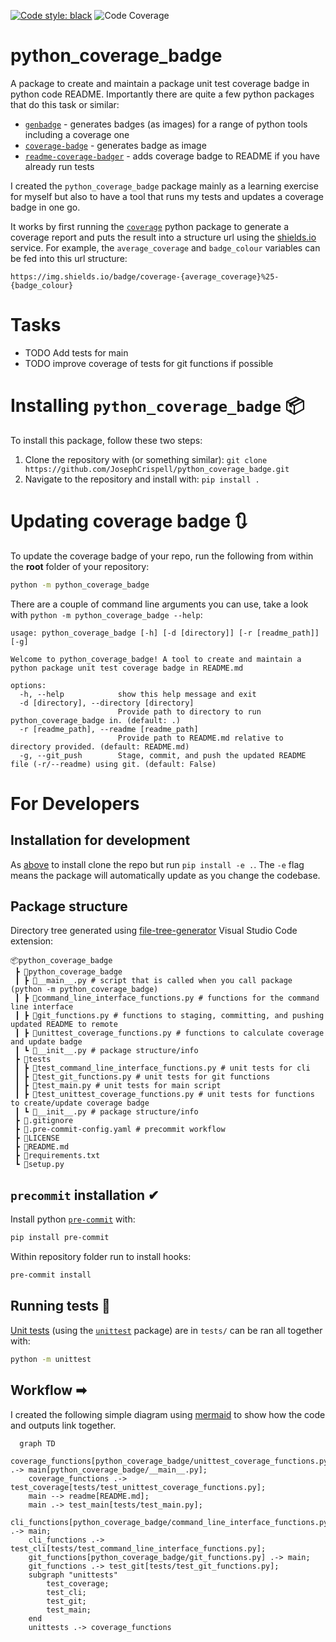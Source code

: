 [![Code style: black](https://img.shields.io/badge/code%20style-black-000000.svg)](https://github.com/psf/black)
![Code Coverage](https://img.shields.io/badge/coverage-83.3%25-green)

# python_coverage_badge
A package to create and maintain a package unit test coverage badge in python code README. Importantly there are quite a few python packages that do this task or similar:
- [`genbadge`](https://smarie.github.io/python-genbadge/) - generates badges (as images) for a range of python tools including a coverage one
- [`coverage-badge`](https://pypi.org/project/coverage-badge/) - generates badge as image
- [`readme-coverage-badger`](https://pypi.org/project/readme-coverage-badger/) - adds coverage badge to README if you have already run tests

I created the `python_coverage_badge` package mainly as a learning exercise for myself but also to have a tool that runs my tests and updates a coverage badge in one go.

It works by first running the [`coverage`](https://coverage.readthedocs.io/) python package to generate a coverage report and puts the result into a structure url using the [shields.io](https://shields.io/) service. For example, the `average_coverage` and `badge_colour` variables can be fed into this url structure:
```
https://img.shields.io/badge/coverage-{average_coverage}%25-{badge_colour}
```

# Tasks

- TODO Add tests for main
- TODO improve coverage of tests for git functions if possible

# Installing `python_coverage_badge` 📦
To install this package, follow these two steps:
1. Clone the repository with (or something similar): `git clone https://github.com/JosephCrispell/python_coverage_badge.git`
2. Navigate to the repository and install with: `pip install .`

# Updating coverage badge 🔃
To update the coverage badge of your repo, run the following from within the **root** folder of your repository:
```bash
python -m python_coverage_badge
```

There are a couple of command line arguments you can use, take a look with `python -m python_coverage_badge --help`:
```
usage: python_coverage_badge [-h] [-d [directory]] [-r [readme_path]] [-g]

Welcome to python_coverage_badge! A tool to create and maintain a python package unit test coverage badge in README.md

options:
  -h, --help            show this help message and exit
  -d [directory], --directory [directory]
                        Provide path to directory to run python_coverage_badge in. (default: .)
  -r [readme_path], --readme [readme_path]
                        Provide path to README.md relative to directory provided. (default: README.md)
  -g, --git_push        Stage, commit, and push the updated README file (-r/--readme) using git. (default: False)
```

# For Developers

## Installation for development
As [above](#updating-coverage-badge-🔃) to install clone the repo but run `pip install -e .`. The `-e` flag means the package will automatically update as you change the codebase.

## Package structure
Directory tree generated using [file-tree-generator](https://marketplace.visualstudio.com/items?itemName=Shinotatwu-DS.file-tree-generator) Visual Studio Code extension:

```
📦python_coverage_badge
 ┣ 📂python_coverage_badge
 ┃ ┣ 📜__main__.py # script that is called when you call package (python -m python_coverage_badge)
 ┃ ┣ 📜command_line_interface_functions.py # functions for the command line interface
 ┃ ┣ 📜git_functions.py # functions to staging, committing, and pushing updated README to remote
 ┃ ┣ 📜unittest_coverage_functions.py # functions to calculate coverage and update badge
 ┃ ┗ 📜__init__.py # package structure/info
 ┣ 📂tests
 ┃ ┣ 📜test_command_line_interface_functions.py # unit tests for cli
 ┃ ┣ 📜test_git_functions.py # unit tests for git functions
 ┃ ┣ 📜test_main.py # unit tests for main script
 ┃ ┣ 📜test_unittest_coverage_functions.py # unit tests for functions to create/update coverage badge
 ┃ ┗ 📜__init__.py # package structure/info
 ┣ 📜.gitignore
 ┣ 📜.pre-commit-config.yaml # precommit workflow
 ┣ 📜LICENSE
 ┣ 📜README.md
 ┣ 📜requirements.txt
 ┗ 📜setup.py
```

## `precommit` installation ✔

Install python [`pre-commit`](https://pre-commit.com/) with:
```bash
pip install pre-commit
```

Within repository folder run to install hooks:
```bash
pre-commit install
```

## Running tests 🧪
[Unit tests](https://realpython.com/python-testing/) (using the [`unittest`](https://docs.python.org/3/library/unittest.html) package) are in `tests/` can be ran all together with:
```bash
python -m unittest
```

## Workflow ➡
I created the following simple diagram using [mermaid](https://mermaid.js.org/) to show how the code and outputs link together.

```mermaid
  graph TD
    coverage_functions[python_coverage_badge/unittest_coverage_functions.py] .-> main[python_coverage_badge/__main__.py];
    coverage_functions .-> test_coverage[tests/test_unittest_coverage_functions.py];
    main --> readme[README.md];
    main .-> test_main[tests/test_main.py];
    cli_functions[python_coverage_badge/command_line_interface_functions.py] .-> main;
    cli_functions .-> test_cli[tests/test_command_line_interface_functions.py];
    git_functions[python_coverage_badge/git_functions.py] .-> main;
    git_functions .-> test_git[tests/test_git_functions.py];
    subgraph "unittests"
        test_coverage;
        test_cli;
        test_git;
        test_main;
    end
    unittests .-> coverage_functions
```
